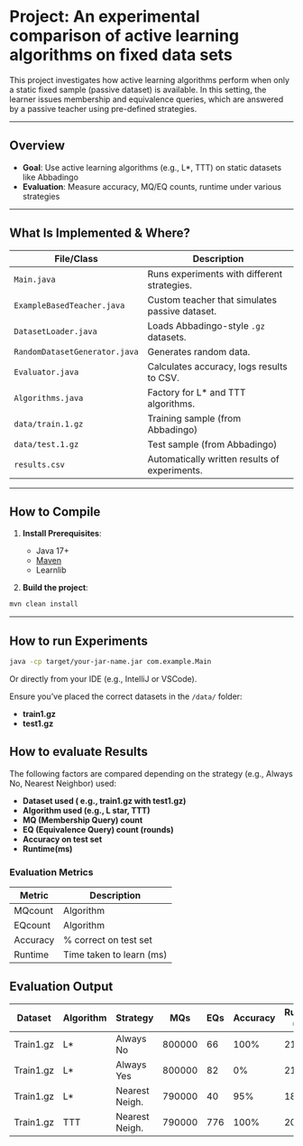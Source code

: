 # Project: An experimental comparison of active learning algorithms on fixed data sets

This project investigates how active learning algorithms perform when only a static fixed sample (passive dataset) is available. In this setting, the learner issues membership and equivalence queries, which are answered by a passive teacher using pre-defined strategies.

---

## Overview

- **Goal**: Use active learning algorithms (e.g., L*, TTT) on static datasets like Abbadingo
- **Evaluation**: Measure accuracy, MQ/EQ counts, runtime under various strategies

---

## What Is Implemented & Where?

| File/Class                 | Description                                                  |
|----------------------------|--------------------------------------------------------------|
| `Main.java`                | Runs experiments with different strategies.                  |
| `ExampleBasedTeacher.java` | Custom teacher that simulates passive dataset.               |
| `DatasetLoader.java`       | Loads Abbadingo-style `.gz` datasets.                        |
| `RandomDatasetGenerator.java` | Generates random data.                                    |
| `Evaluator.java`           | Calculates accuracy, logs results to CSV.                    |
| `Algorithms.java`          | Factory for L* and TTT algorithms.                           |
| `data/train.1.gz`          | Training sample (from Abbadingo)                             |
| `data/test.1.gz`           | Test sample (from Abbadingo)                                 |
| `results.csv`              | Automatically written results of experiments.                |

---

## How to Compile

1. **Install Prerequisites**:
   - Java 17+
   - [Maven](https://maven.apache.org/)
   - Learnlib
   

2. **Build the project**:
```bash
mvn clean install

```
---

## How to run Experiments
```bash
java -cp target/your-jar-name.jar com.example.Main
```

Or directly from your IDE (e.g., IntelliJ or VSCode).

Ensure you’ve placed the correct datasets in the ```/data/``` folder:

- **train1.gz**
- **test1.gz**

## How to evaluate Results

The following factors are compared depending on the strategy (e.g., Always No, Nearest Neighbor) used:

- **Dataset used ( e.g., train1.gz with test1.gz)**
- **Algorithm used (e.g., L star, TTT)**
- **MQ (Membership Query) count**
- **EQ (Equivalence Query) count (rounds)**
- **Accuracy on test set**
- **Runtime(ms)**

### Evaluation Metrics

| Metric | Description |
| ----------- | ----------- |
| MQcount | Algorithm |
| EQcount | Algorithm |
| Accuracy | % correct on test set |
| Runtime | Time taken to learn (ms) |



## Evaluation Output

| Dataset | Algorithm | Strategy       | MQs     | EQs | Accuracy  | Runtime (ms) |
|-----------|-----------|----------------|---------|-----|----------|---------------|
|Train1.gz  | L*        | Always No      | 800000  | 66  | 100%        | 2143          |
|Train1.gz  | L*        | Always Yes     | 800000  | 82  | 0%          | 2121          |
|Train1.gz| L*        | Nearest Neigh. | 790000  | 40  | 95%           | 1874          |
|Train1.gz| TTT       | Nearest Neigh. | 790000  | 776 | 100%          | 2018          |
